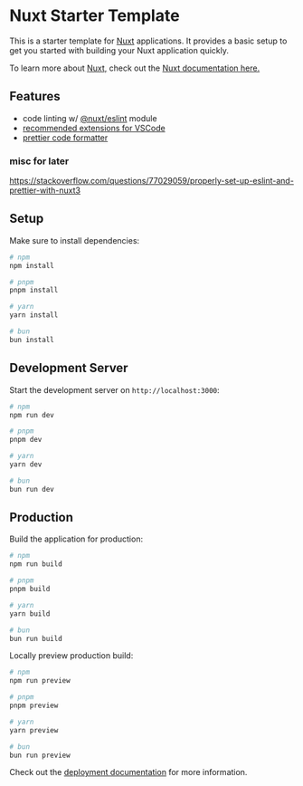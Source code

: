 # Nuxt Starter Template

This is a starter template for [Nuxt](https://nuxt.com) applications. It provides a basic setup to get you started with building your Nuxt application quickly.

To learn more about [Nuxt,](https://nuxt.com) check out the [Nuxt documentation here.](https://nuxt.com/docs/getting-started/introduction)

## Features

- code linting w/ [@nuxt/eslint](https://nuxt.com/modules/eslint) module
- [recommended extensions for VSCode](https://code.visualstudio.com/docs/configure/extensions/extension-marketplace#_workspace-recommended-extensions)
- [prettier code formatter](https://prettier.io/)

### misc for later

https://stackoverflow.com/questions/77029059/properly-set-up-eslint-and-prettier-with-nuxt3

## Setup

Make sure to install dependencies:

```bash
# npm
npm install

# pnpm
pnpm install

# yarn
yarn install

# bun
bun install
```

## Development Server

Start the development server on `http://localhost:3000`:

```bash
# npm
npm run dev

# pnpm
pnpm dev

# yarn
yarn dev

# bun
bun run dev
```

## Production

Build the application for production:

```bash
# npm
npm run build

# pnpm
pnpm build

# yarn
yarn build

# bun
bun run build
```

Locally preview production build:

```bash
# npm
npm run preview

# pnpm
pnpm preview

# yarn
yarn preview

# bun
bun run preview
```

Check out the [deployment documentation](https://nuxt.com/docs/getting-started/deployment) for more information.

